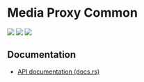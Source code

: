 # Media Proxy Common

![](https://github.com/ThePicoNerd/mediaproxy-common/workflows/Master%20Release/badge.svg) ![](https://img.shields.io/crates/v/mediaproxy-common) ![](https://docs.rs/mediaproxy-common/badge.svg)

## Documentation

- [API documentation (docs.rs)](https://docs.rs/mediaproxy-common)
